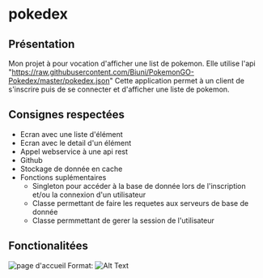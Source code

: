 # pokedex

## Présentation

Mon projet à pour vocation d'afficher une list de pokemon. Elle utilise l'api "https://raw.githubusercontent.com/Biuni/PokemonGO-Pokedex/master/pokedex.json"
Cette application permet à un client de s'inscrire puis de se connecter et d'afficher une liste de pokemon.

## Consignes respectées

* Ecran avec une liste d'élément
* Ecran avec le detail d'un élément
* Appel webservice à une api rest 
* Github 
* Stockage de donnée en cache
* Fonctions suplémentaires
    - Singleton pour accéder à la base de donnée lors de l'inscription et/ou la connexion d'un utilisateur
    - Classe permettant de faire les requetes aux serveurs de base de donnée
    - Classe permmettant de gerer la session de l'utilisateur

## Fonctionalitées

![page d'accueil](C:/Users/wgorchane/Desktop/page_acceuil.png)
Format: ![Alt Text](url)



